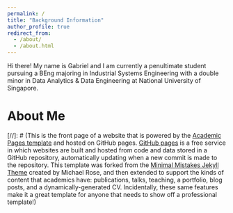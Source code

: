 ```yaml
---
permalink: /
title: "Background Information"
author_profile: true
redirect_from: 
  - /about/
  - /about.html
---
```

Hi there! My name is Gabriel and I am currently a penultimate student pursuing a BEng majoring in Industrial Systems Engineering with a double minor in Data Analytics & Data Engineering at National University of Singapore.

About Me
======


[//]: # (This is the front page of a website that is powered by the [Academic Pages template](https://github.com/academicpages/academicpages.github.io) and hosted on GitHub pages. [GitHub pages](https://pages.github.com) is a free service in which websites are built and hosted from code and data stored in a GitHub repository, automatically updating when a new commit is made to the repository. This template was forked from the [Minimal Mistakes Jekyll Theme](https://mmistakes.github.io/minimal-mistakes/) created by Michael Rose, and then extended to support the kinds of content that academics have: publications, talks, teaching, a portfolio, blog posts, and a dynamically-generated CV. Incidentally, these same features make it a great template for anyone that needs to show off a professional template!)
